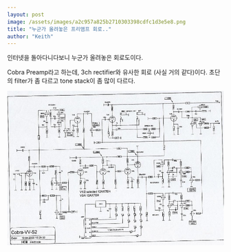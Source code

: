 ```yaml
---
layout: post
image: /assets/images/a2c957a825b2710303398cdfc1d3e5e8.png
title: "누군가 올려놓은 프리앰프 회로.."
author: "Keith"
---
```


인터넷을 돌아다니다보니 누군가 올려놓은 회로도이다.

Cobra Preamp라고 하는데, 3ch rectifier와 유사한 회로 (사실 거의 같다)이다. 초단의 filter가 좀 다르고 tone stack이 좀 많이 다르다.


![image](/assets/images/a2c957a825b2710303398cdfc1d3e5e8.png)

